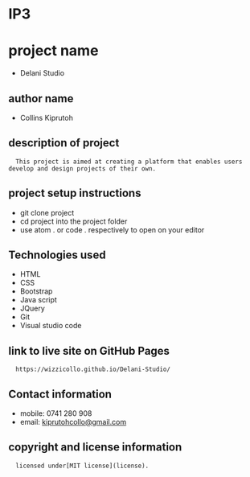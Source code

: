 # IP3

# project name
- Delani Studio

## author name
- Collins Kiprutoh

## description of project

      This project is aimed at creating a platform that enables users develop and design projects of their own.

## project setup instructions

   - git clone project 
   - cd project into the project folder
   - use atom . or code . respectively to open on your editor

## Technologies used
   - HTML
   - CSS
   - Bootstrap
   - Java script
   - JQuery
   - Git
   - Visual studio code

## link to live site on GitHub Pages
      https://wizzicollo.github.io/Delani-Studio/

## Contact information
   - mobile: 0741 280 908
   - email: kiprutohcollo@gmail.com

## copyright and license information
      licensed under[MIT license](license).